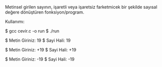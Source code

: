 Metinsel girilen sayının, işaretli veya işaretsiz farketmicek bir şekilde sayısal değere dönüştüren fonksiyon/program.

Kullanımı:

$ gcc cevir.c -o run
$ ./run

$ Metin Giriniz: 19
$ Sayi Hali: 19

$ Metin Giriniz: +19
$ Sayi Hali: +19

$ Metin Giriniz: -19
$ Sayi Hali: -19
